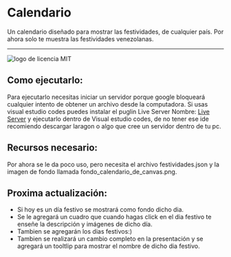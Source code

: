 # Calendario
<p>Un calendario diseñado para mostrar las festividades, de cualquier país. Por ahora solo te muestra las festividades venezolanas.</p>
<hr/>

![logo de licencia MIT](https://user-images.githubusercontent.com/66857879/186940932-591760e2-d06c-49e5-b822-08e6ecef3462.png)

## Como ejecutarlo:
Para ejecutarlo necesitas iniciar un servidor porque google bloqueará cualquier intento de obtener un archivo desde la computadora. Si usas visual estudio codes puedes instalar el puglin Live Server Nombre: [Live Server](https://marketplace.visualstudio.com/items?itemName=ritwickdey.LiveServer) y ejecutarlo dentro de Visual estudio codes, de no tener ese ide recomiendo descargar laragon o algo que cree un servidor dentro de tu pc.

## Recursos necesario:
Por ahora se le da poco uso, pero necesita el archivo festividades.json y la imagen de fondo llamada fondo_calendario_de_canvas.png.

## Proxima actualización:
- Si hoy es un día festivo se mostrará como fondo dicho dia.
- Se le agregará un cuadro que cuando hagas click en el dia festivo te enseñe la descripción y imágenes de dicho día.
- Tambien se agregarán los dias festivos:)
- Tambien se realizará un cambio completo en la presentación y se agregará un tooltlip para mostrar el nombre de dicho dia festivo.

